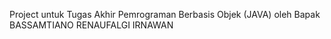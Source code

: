 Project untuk Tugas Akhir Pemrograman Berbasis Objek (JAVA) oleh Bapak BASSAMTIANO RENAUFALGI IRNAWAN
